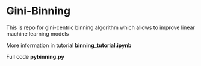 # Gini-Binning

This is repo for gini-centric binning algorithm which allows to improve linear machine learning models

More information in tutorial **binning_tutorial.ipynb**

Full code **pybinning.py**
